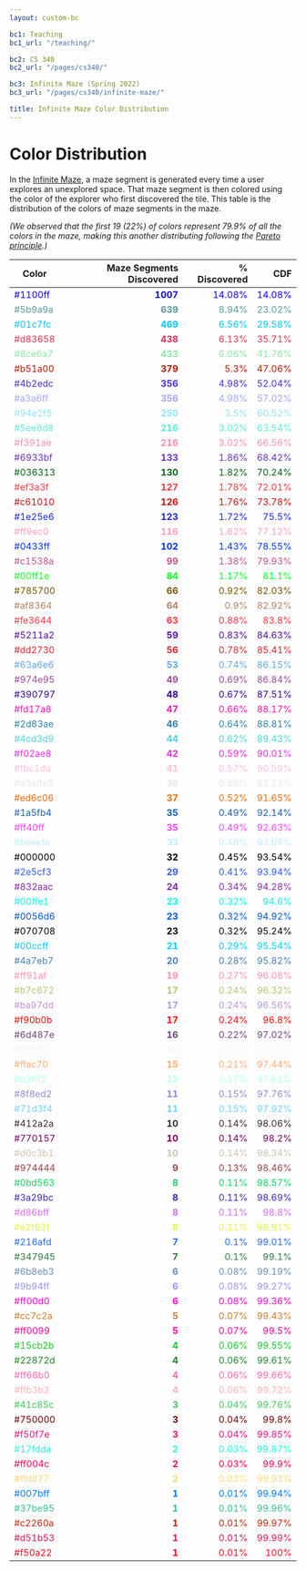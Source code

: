 ```yaml
---
layout: custom-bc

bc1: Teaching
bc1_url: "/teaching/"

bc2: CS 340
bc2_url: "/pages/cs340/"

bc3: Infinite Maze (Spring 2022)
bc3_url: "/pages/cs340/infinite-maze/"

title: Infinite Maze Color Distribution
---
```


<style>
th:nth-child(2), th:nth-child(3), th:nth-child(4),
td:nth-child(2), td:nth-child(3), td:nth-child(4) {
  text-align: right;
}
</style>

# Color Distribution

In the [Infinite Maze](/pages/cs340/infinite-maze/), a maze segment is generated every time a user explores an unexplored space.  That maze segment is then colored using the color of the explorer who first discovered the tile.  This table is the distribution of the colors of maze segments in the maze.

*(We observed that the first 19 (22%) of colors represent 79.9% of all the colors in the maze, making this another distributing following the [Pareto principle](https://en.wikipedia.org/wiki/Pareto_principle).)*


<table class="table">
<thead>
<tr>
<th>Color</th>
<th>Maze Segments Discovered</th>
<th>% Discovered</th>
<th>CDF</th>
</tr>
</thead>
<tbody>
<tr style="color: #1100ff"><td>#1100ff</td><td><b>1007</b></td><td>14.08%</td><td>14.08%</td></tr>
<tr style="color: #5b9a9a"><td>#5b9a9a</td><td><b>639</b></td><td>8.94%</td><td>23.02%</td></tr>
<tr style="color: #01c7fc"><td>#01c7fc</td><td><b>469</b></td><td>6.56%</td><td>29.58%</td></tr>
<tr style="color: #d83658"><td>#d83658</td><td><b>438</b></td><td>6.13%</td><td>35.71%</td></tr>
<tr style="color: #8ce6a7"><td>#8ce6a7</td><td><b>433</b></td><td>6.06%</td><td>41.76%</td></tr>
<tr style="color: #b51a00"><td>#b51a00</td><td><b>379</b></td><td>5.3%</td><td>47.06%</td></tr>
<tr style="color: #4b2edc"><td>#4b2edc</td><td><b>356</b></td><td>4.98%</td><td>52.04%</td></tr>
<tr style="color: #a3a6ff"><td>#a3a6ff</td><td><b>356</b></td><td>4.98%</td><td>57.02%</td></tr>
<tr style="color: #94e2f5"><td>#94e2f5</td><td><b>250</b></td><td>3.5%</td><td>60.52%</td></tr>
<tr style="color: #5ee8d8"><td>#5ee8d8</td><td><b>216</b></td><td>3.02%</td><td>63.54%</td></tr>
<tr style="color: #f391ae"><td>#f391ae</td><td><b>216</b></td><td>3.02%</td><td>66.56%</td></tr>
<tr style="color: #6933bf"><td>#6933bf</td><td><b>133</b></td><td>1.86%</td><td>68.42%</td></tr>
<tr style="color: #036313"><td>#036313</td><td><b>130</b></td><td>1.82%</td><td>70.24%</td></tr>
<tr style="color: #ef3a3f"><td>#ef3a3f</td><td><b>127</b></td><td>1.78%</td><td>72.01%</td></tr>
<tr style="color: #c61010"><td>#c61010</td><td><b>126</b></td><td>1.76%</td><td>73.78%</td></tr>
<tr style="color: #1e25e6"><td>#1e25e6</td><td><b>123</b></td><td>1.72%</td><td>75.5%</td></tr>
<tr style="color: #ff9ec0"><td>#ff9ec0</td><td><b>116</b></td><td>1.62%</td><td>77.12%</td></tr>
<tr style="color: #0433ff"><td>#0433ff</td><td><b>102</b></td><td>1.43%</td><td>78.55%</td></tr>
<tr style="color: #c1538a"><td>#c1538a</td><td><b>99</b></td><td>1.38%</td><td>79.93%</td></tr>
<tr style="color: #00ff1e"><td>#00ff1e</td><td><b>84</b></td><td>1.17%</td><td>81.1%</td></tr>
<tr style="color: #785700"><td>#785700</td><td><b>66</b></td><td>0.92%</td><td>82.03%</td></tr>
<tr style="color: #af8364"><td>#af8364</td><td><b>64</b></td><td>0.9%</td><td>82.92%</td></tr>
<tr style="color: #fe3644"><td>#fe3644</td><td><b>63</b></td><td>0.88%</td><td>83.8%</td></tr>
<tr style="color: #5211a2"><td>#5211a2</td><td><b>59</b></td><td>0.83%</td><td>84.63%</td></tr>
<tr style="color: #dd2730"><td>#dd2730</td><td><b>56</b></td><td>0.78%</td><td>85.41%</td></tr>
<tr style="color: #63a6e6"><td>#63a6e6</td><td><b>53</b></td><td>0.74%</td><td>86.15%</td></tr>
<tr style="color: #974e95"><td>#974e95</td><td><b>49</b></td><td>0.69%</td><td>86.84%</td></tr>
<tr style="color: #390797"><td>#390797</td><td><b>48</b></td><td>0.67%</td><td>87.51%</td></tr>
<tr style="color: #fd17a8"><td>#fd17a8</td><td><b>47</b></td><td>0.66%</td><td>88.17%</td></tr>
<tr style="color: #2d83ae"><td>#2d83ae</td><td><b>46</b></td><td>0.64%</td><td>88.81%</td></tr>
<tr style="color: #4cd3d9"><td>#4cd3d9</td><td><b>44</b></td><td>0.62%</td><td>89.43%</td></tr>
<tr style="color: #f02ae8"><td>#f02ae8</td><td><b>42</b></td><td>0.59%</td><td>90.01%</td></tr>
<tr style="color: #fbc1da"><td>#fbc1da</td><td><b>41</b></td><td>0.57%</td><td>90.59%</td></tr>
<tr style="color: #e8e8e8"><td>#e8e8e8</td><td><b>39</b></td><td>0.55%</td><td>91.13%</td></tr>
<tr style="color: #ed6c06"><td>#ed6c06</td><td><b>37</b></td><td>0.52%</td><td>91.65%</td></tr>
<tr style="color: #1a5fb4"><td>#1a5fb4</td><td><b>35</b></td><td>0.49%</td><td>92.14%</td></tr>
<tr style="color: #ff40ff"><td>#ff40ff</td><td><b>35</b></td><td>0.49%</td><td>92.63%</td></tr>
<tr style="color: #beeefe"><td>#beeefe</td><td><b>33</b></td><td>0.46%</td><td>93.09%</td></tr>
<tr style="color: #000000"><td>#000000</td><td><b>32</b></td><td>0.45%</td><td>93.54%</td></tr>
<tr style="color: #2e5cf3"><td>#2e5cf3</td><td><b>29</b></td><td>0.41%</td><td>93.94%</td></tr>
<tr style="color: #832aac"><td>#832aac</td><td><b>24</b></td><td>0.34%</td><td>94.28%</td></tr>
<tr style="color: #00ffe1"><td>#00ffe1</td><td><b>23</b></td><td>0.32%</td><td>94.6%</td></tr>
<tr style="color: #0056d6"><td>#0056d6</td><td><b>23</b></td><td>0.32%</td><td>94.92%</td></tr>
<tr style="color: #070708"><td>#070708</td><td><b>23</b></td><td>0.32%</td><td>95.24%</td></tr>
<tr style="color: #00ccff"><td>#00ccff</td><td><b>21</b></td><td>0.29%</td><td>95.54%</td></tr>
<tr style="color: #4a7eb7"><td>#4a7eb7</td><td><b>20</b></td><td>0.28%</td><td>95.82%</td></tr>
<tr style="color: #ff91af"><td>#ff91af</td><td><b>19</b></td><td>0.27%</td><td>96.08%</td></tr>
<tr style="color: #b7c672"><td>#b7c672</td><td><b>17</b></td><td>0.24%</td><td>96.32%</td></tr>
<tr style="color: #ba97dd"><td>#ba97dd</td><td><b>17</b></td><td>0.24%</td><td>96.56%</td></tr>
<tr style="color: #f90b0b"><td>#f90b0b</td><td><b>17</b></td><td>0.24%</td><td>96.8%</td></tr>
<tr style="color: #6d487e"><td>#6d487e</td><td><b>16</b></td><td>0.22%</td><td>97.02%</td></tr>
<tr style="color: #f5f5f5"><td>#f5f5f5</td><td><b>15</b></td><td>0.21%</td><td>97.23%</td></tr>
<tr style="color: #ffac70"><td>#ffac70</td><td><b>15</b></td><td>0.21%</td><td>97.44%</td></tr>
<tr style="color: #b3fff2"><td>#b3fff2</td><td><b>12</b></td><td>0.17%</td><td>97.61%</td></tr>
<tr style="color: #8f8ed2"><td>#8f8ed2</td><td><b>11</b></td><td>0.15%</td><td>97.76%</td></tr>
<tr style="color: #71d3f4"><td>#71d3f4</td><td><b>11</b></td><td>0.15%</td><td>97.92%</td></tr>
<tr style="color: #412a2a"><td>#412a2a</td><td><b>10</b></td><td>0.14%</td><td>98.06%</td></tr>
<tr style="color: #770157"><td>#770157</td><td><b>10</b></td><td>0.14%</td><td>98.2%</td></tr>
<tr style="color: #d0c3b1"><td>#d0c3b1</td><td><b>10</b></td><td>0.14%</td><td>98.34%</td></tr>
<tr style="color: #974444"><td>#974444</td><td><b>9</b></td><td>0.13%</td><td>98.46%</td></tr>
<tr style="color: #0bd563"><td>#0bd563</td><td><b>8</b></td><td>0.11%</td><td>98.57%</td></tr>
<tr style="color: #3a29bc"><td>#3a29bc</td><td><b>8</b></td><td>0.11%</td><td>98.69%</td></tr>
<tr style="color: #d86bff"><td>#d86bff</td><td><b>8</b></td><td>0.11%</td><td>98.8%</td></tr>
<tr style="color: #e2f63f"><td>#e2f63f</td><td><b>8</b></td><td>0.11%</td><td>98.91%</td></tr>
<tr style="color: #216afd"><td>#216afd</td><td><b>7</b></td><td>0.1%</td><td>99.01%</td></tr>
<tr style="color: #347945"><td>#347945</td><td><b>7</b></td><td>0.1%</td><td>99.1%</td></tr>
<tr style="color: #6b8eb3"><td>#6b8eb3</td><td><b>6</b></td><td>0.08%</td><td>99.19%</td></tr>
<tr style="color: #9b94ff"><td>#9b94ff</td><td><b>6</b></td><td>0.08%</td><td>99.27%</td></tr>
<tr style="color: #ff00d0"><td>#ff00d0</td><td><b>6</b></td><td>0.08%</td><td>99.36%</td></tr>
<tr style="color: #cc7c2a"><td>#cc7c2a</td><td><b>5</b></td><td>0.07%</td><td>99.43%</td></tr>
<tr style="color: #ff0099"><td>#ff0099</td><td><b>5</b></td><td>0.07%</td><td>99.5%</td></tr>
<tr style="color: #15cb2b"><td>#15cb2b</td><td><b>4</b></td><td>0.06%</td><td>99.55%</td></tr>
<tr style="color: #22872d"><td>#22872d</td><td><b>4</b></td><td>0.06%</td><td>99.61%</td></tr>
<tr style="color: #ff66b0"><td>#ff66b0</td><td><b>4</b></td><td>0.06%</td><td>99.66%</td></tr>
<tr style="color: #ffb3b3"><td>#ffb3b3</td><td><b>4</b></td><td>0.06%</td><td>99.72%</td></tr>
<tr style="color: #41c85c"><td>#41c85c</td><td><b>3</b></td><td>0.04%</td><td>99.76%</td></tr>
<tr style="color: #750000"><td>#750000</td><td><b>3</b></td><td>0.04%</td><td>99.8%</td></tr>
<tr style="color: #f50f7e"><td>#f50f7e</td><td><b>3</b></td><td>0.04%</td><td>99.85%</td></tr>
<tr style="color: #17fdda"><td>#17fdda</td><td><b>2</b></td><td>0.03%</td><td>99.87%</td></tr>
<tr style="color: #ff004c"><td>#ff004c</td><td><b>2</b></td><td>0.03%</td><td>99.9%</td></tr>
<tr style="color: #ffd877"><td>#ffd877</td><td><b>2</b></td><td>0.03%</td><td>99.93%</td></tr>
<tr style="color: #007bff"><td>#007bff</td><td><b>1</b></td><td>0.01%</td><td>99.94%</td></tr>
<tr style="color: #37be95"><td>#37be95</td><td><b>1</b></td><td>0.01%</td><td>99.96%</td></tr>
<tr style="color: #c2260a"><td>#c2260a</td><td><b>1</b></td><td>0.01%</td><td>99.97%</td></tr>
<tr style="color: #d51b53"><td>#d51b53</td><td><b>1</b></td><td>0.01%</td><td>99.99%</td></tr>
<tr style="color: #f50a22"><td>#f50a22</td><td><b>1</b></td><td>0.01%</td><td>100%</td></tr>
</tbody>
</table>
